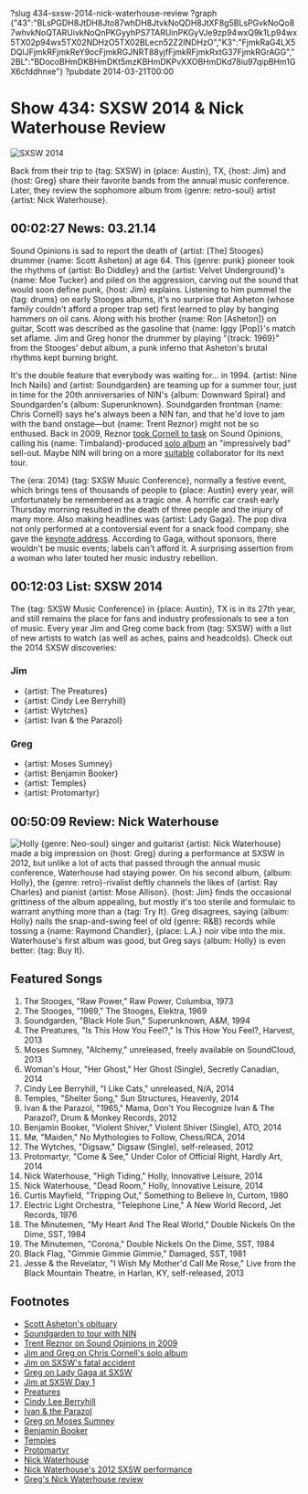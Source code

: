 ?slug 434-sxsw-2014-nick-waterhouse-review
?graph {"43":"BLsPGDH8JtDH8Jto87whDH8JtvkNoQDH8JtXF8g5BLsPGvkNoQo87whvkNoQTARUivkNoQnPKGyyhPS7TARUinPKGyVJe9zp94wxQ9k1Lp94wx5TX02p94wx5TX02NDHzO5TX02BLecn52Z2INDHzO","K3":"FjmkRaG4LX5DQlJFjmkRFjmkReY9ocFjmkRGJNRT88yjfFjmkRFjmkRxtG37FjmkRGrAGG","2BL":"BDocoBHmDKBHmDKt5mzKBHmDKPvXXOBHmDKd78iu97qipBHm1GX6cfddhnxe"}
?pubdate 2014-03-21T00:00

# Show 434: SXSW 2014 & Nick Waterhouse Review

![SXSW 2014](https://static.soundopinions.org/images/2014/sxsw_web.jpg)

Back from their trip to {tag: SXSW} in {place: Austin}, TX, {host: Jim} and {host: Greg} share their favorite bands from the annual music conference. Later, they review the sophomore album from {genre: retro-soul} artist {artist: Nick Waterhouse}.

## 00:02:27 News: 03.21.14 
Sound Opinions is sad to report the death of {artist: [The] Stooges} drummer {name: Scott Asheton} at age 64. This {genre: punk} pioneer took the rhythms of {artist: Bo Diddley} and the {artist: Velvet Underground}'s {name: Moe Tucker} and piled on the aggression, carving out the sound that would soon define punk, {host: Jim} explains. Listening to him pummel the {tag: drums} on early Stooges albums, it's no surprise that Asheton (whose family couldn't afford a proper trap set) first learned to play by banging hammers on oil cans. Along with his brother {name: Ron [Asheton]} on guitar, Scott was described as the gasoline that {name: Iggy [Pop]}'s match set aflame. Jim and Greg honor the drummer by playing "{track: 1969}" from the Stooges' debut album, a punk inferno that Asheton's brutal rhythms kept burning bright.

It's the double feature that everybody was waiting for… in 1994. {artist: Nine Inch Nails} and {artist: Soundgarden} are teaming up for a summer tour, just in time for the 20th anniversaries of NIN's {album: Downward Spiral} and Soundgarden's {album: Superunknown}. Soundgarden frontman {name: Chris Cornell} says he's always been a NIN fan, and that he'd love to jam with the band onstage—but {name: Trent Reznor} might not be so enthused. Back in 2009, Reznor [took Cornell to task](/show/186/) on Sound Opinions, calling his {name: Timbaland}-produced [solo album](/show/172/#chriscornell) an "impressively bad" sell-out. Maybe NIN will bring on a more [suitable](http://www.stereogum.com/1279942/heres-the-call-me-maybe-x-nine-inch-nails-mashup-of-your-nightmares/mp3s/) collaborator for its next tour.

The {era: 2014} {tag: SXSW Music Conference}, normally a festive event, which brings tens of thousands of people to {place: Austin} every year, will unfortunately be remembered as a tragic one. A horrific car crash early Thursday morning resulted in the death of three people and the injury of many more. Also making headlines was {artist: Lady Gaga}. The pop diva not only performed at a contoversial event for a snack food company, she gave the [keynote address](http://www.fuse.tv/2014/03/lady-gaga-sxsw-2014-keynote-address). According to Gaga, without sponsors, there wouldn't be music events; labels can't afford it. A surprising assertion from a woman who later touted her music industry rebellion. 

## 00:12:03 List: SXSW 2014
The {tag: SXSW Music Conference} in {place: Austin}, TX is in its 27th year, and still remains the place for fans and industry professionals to see a ton of music. Every year Jim and Greg come back from {tag: SXSW} with a list of new artists to watch (as well as aches, pains and headcolds). Check out the 2014 SXSW discoveries:

### Jim 
- {artist: The Preatures}
- {artist: Cindy Lee Berryhill}
- {artist: Wytches}
- {artist: Ivan & the Parazol}

### Greg
- {artist: Moses Sumney}
- {artist: Benjamin Booker}
- {artist: Temples}
- {artist: Protomartyr}

## 00:50:09 Review: Nick Waterhouse
![Holly](https://static.soundopinions.org/assets/434/2BL0.jpg)
{genre: Neo-soul} singer and guitarist {artist: Nick Waterhouse} made a big impression on {host: Greg} during a performance at SXSW in 2012, but unlike a lot of acts that passed through the annual music conference, Waterhouse had staying power. On his second album, {album: Holly}, the {genre: retro}-rivalist deftly channels the likes of {artist: Ray Charles} and pianist {artist: Mose Allison}. {host: Jim} finds the occasional grittiness of the album appealing, but mostly it's too sterile and formulaic to warrant anything more than a {tag: Try It}. Greg disagrees, saying {album: Holly} nails the snap-and-swing feel of old {genre: R&B} records while tossing a {name: Raymond Chandler}, {place: L.A.} noir vibe into the mix. Waterhouse's first album was good, but Greg says {album: Holly} is even better: {tag: Buy It}. 


## Featured Songs
1. The Stooges, "Raw Power," Raw Power, Columbia, 1973
1. The Stooges, "1969," The Stooges, Elektra, 1969
1. Soundgarden, "Black Hole Sun," Superunknown, A&M, 1994
1. The Preatures, "Is This How You Feel?," Is This How You Feel?, Harvest, 2013
1. Moses Sumney, "Alchemy," unreleased, freely available on SoundCloud, 2013
1. Woman's Hour, "Her Ghost," Her Ghost (Single), Secretly Canadian, 2014
1. Cindy Lee Berryhill, "I Like Cats," unreleased, N/A, 2014
1. Temples, "Shelter Song," Sun Structures, Heavenly, 2014
1. Ivan & the Parazol, "1965," Mama, Don't You Recognize Ivan & The Parazol?, Drum & Monkey Records, 2012
1. Benjamin Booker, "Violent Shiver," Violent Shiver (Single), ATO, 2014
1. Mø, "Maiden," No Mythologies to Follow, Chess/RCA, 2014
1. The Wytches, "Digsaw," Digsaw (Single), self-released, 2012
1. Protomartyr, "Come & See," Under Color of Official Right, Hardly Art, 2014
1. Nick Waterhouse, "High Tiding," Holly, Innovative Leisure, 2014
1. Nick Waterhouse, "Dead Room," Holly, Innovative Leisure, 2014
1. Curtis Mayfield, "Tripping Out," Something to Believe In, Curtom, 1980
1. Electric Light Orchestra, "Telephone Line," A New World Record, Jet Records, 1976
1. The Minutemen, "My Heart And The Real World," Double Nickels On the Dime, SST, 1984
1. The Minutemen, "Corona," Double Nickels On the Dime, SST, 1984
1. Black Flag, "Gimmie Gimmie Gimmie," Damaged, SST, 1981
1. Jesse & the Revelator, "I Wish My Mother'd Call Me Rose," Live from the Black Mountain Theatre, in Harlan, KY, self-released, 2013


## Footnotes
- [Scott Asheton's obituary](http://www.freep.com/article/20140316/ENT04/303160152/scott-asheton-dies-stooges)
- [Soundgarden to tour with NIN](http://www.spin.com/articles/soundgarden-nine-inch-nails-tour-collaboration-trent-reznor-chris-cornell-feud/)
- [Trent Reznor on Sound Opinions in 2009](/show/186/)
- [Jim and Greg on Chris Cornell's solo album](http://www.soundopinions.org/show/172/#chriscornell)
- [Jim on SXSW's fatal accident](http://www.wbez.org/blogs/jim-derogatis/2014-03/fatal-vehicular-assault-mars-sxsw-2014-109848)
- [Greg on Lady Gaga at SXSW](http://www.chicagotribune.com/entertainment/music/turnitup/chi-lady-gaga-sxsw-20140314,0,1885653.story)
- [Jim at SXSW Day 1](http://www.wbez.org/blogs/jim-derogatis/2014-03/sxsw-2014-dispatch-1-well-least-it-ain%E2%80%99t-snowing-109840)
- [Preatures](http://thepreatures.com/)
- [Cindy Lee Berryhill](http://www.cindyleeberryhill.com/)
- [Ivan & the Parazol](http://ivanandtheparazol.com/)
- [Greg on Moses Sumney](http://www.chicagotribune.com/entertainment/music/turnitup/chi-moses-sumney-at-sxsw-sumney-artist-to-watch-20140312,0,6050117.column)
- [Benjamin Booker](http://atorecords.com/artists/benjamin-booker/)
- [Temples](http://templestheband.com/)
- [Protomartyr](https://soundcloud.com/protomartyr)
- [Nick Waterhouse](http://nickwaterhouse.com/)
- [Nick Waterhouse's 2012 SXSW performance](http://www.rollingstone.com/music/videos/nick-waterhouse-complete-sxsw-rock-room-set-20120316)
- [Greg's Nick Waterhouse review](http://www.chicagotribune.com/entertainment/music/turnitup/ct-nick-waterhouse-holly-lincoln-hall-20140220,0,1890840.column)
